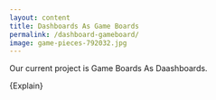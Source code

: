 ```yaml
---
layout: content
title: Dashboards As Game Boards
permalink: /dashboard-gameboard/
image: game-pieces-792032.jpg
---
```


Our current project is Game Boards As Daashboards.

{Explain}

